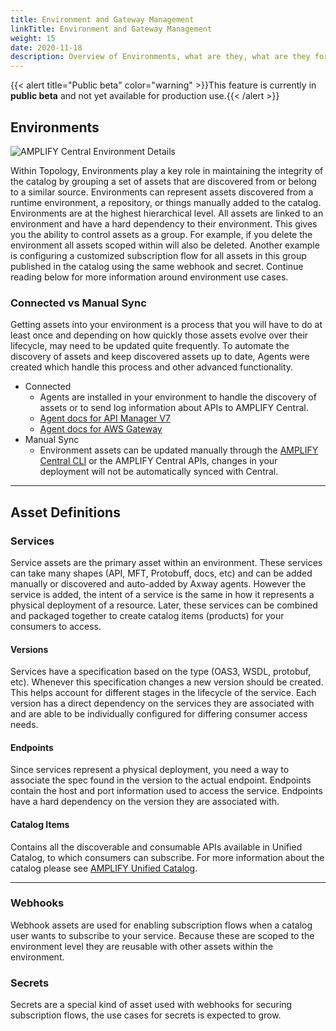 ```yaml
---
title: Environment and Gateway Management
linkTitle: Environment and Gateway Management
weight: 15
date: 2020-11-18
description: Overview of Environments, what are they, what are they for, what can I do with them, a glossary of basic terms, a few pictures.
---
```


{{< alert title="Public beta" color="warning" >}}This feature is currently in **public beta** and not yet available for production use.{{< /alert >}}

## Environments

![AMPLIFY Central Environment Details](/Images/central/env_and_gateway_mgmt/EnvironmentDetailsPage.png)

Within Topology, Environments play a key role in maintaining the integrity of the catalog by grouping a set of assets that are discovered from or belong to a similar source. Environments can represent assets discovered from a runtime environment, a repository, or things manually added to the catalog. Environments are at the highest hierarchical level. All assets are linked to an environment and have a hard dependency to their environment. This gives you the ability to control assets as a group. For example, if you delete the environment all assets scoped within will also be deleted. Another example is configuring a customized subscription flow for all assets in this group published in the catalog using the same webhook and secret. Continue reading below for more information around environment use cases.

### Connected vs Manual Sync

Getting assets into your environment is a process that you will have to do at least once and depending on how quickly those assets evolve over their lifecycle, may need to be updated quite frequently. To automate the discovery of assets and keep discovered assets up to date, Agents were created which handle this process and other advanced functionality.

-   Connected
    -   Agents are installed in your environment to handle the discovery of assets or to send log information about APIs to AMPLIFY Central.
    -   [Agent docs for API Manager V7](/docs/central/connect-api-manager/)
    -   [Agent docs for AWS Gateway](/docs/central/connect-aws-gateway/)
-   Manual Sync
    -   Environment assets can be updated manually through the [AMPLIFY Central CLI](/docs/central/cli_getstarted/) or the AMPLIFY Central APIs, changes in your deployment will not be automatically synced with Central.

---

## Asset Definitions

### Services

Service assets are the primary asset within an environment. These services can take many shapes (API, MFT, Protobuff, docs, etc) and can be added manually or discovered and auto-added by Axway agents. However the service is added, the intent of a service is the same in how it represents a physical deployment of a resource. Later, these services can be combined and packaged together to create catalog items (products) for your consumers to access.

#### Versions

Services have a specification based on the type (OAS3, WSDL, protobuf, etc). Whenever this specification changes a new version should be created. This helps account for different stages in the lifecycle of the service. Each version has a direct dependency on the services they are associated with and are able to be individually configured for differing consumer access needs.

#### Endpoints

Since services represent a physical deployment, you need a way to associate the spec found in the version to the actual endpoint. Endpoints contain the host and port information used to access the service. Endpoints have a hard dependency on the version they are associated with.

#### Catalog Items

Contains all the discoverable and consumable APIs available in Unified Catalog, to which consumers can subscribe. For more information about the catalog please see [AMPLIFY Unified Catalog](/docs/catalog/).

---

### Webhooks

Webhook assets are used for enabling subscription flows when a catalog user wants to subscribe to your service. Because these are scoped to the environment level they are reusable with other assets within the environment.

### Secrets

Secrets are a special kind of asset used with webhooks for securing subscription flows, the use cases for secrets is expected to grow.
